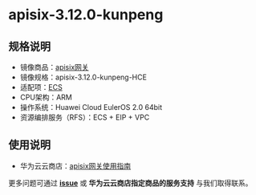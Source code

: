# apisix-3.12.0-kunpeng

## 规格说明

- 镜像商品：[apisix网关](https://marketplace.huaweicloud.com/contents/ab5930b5-64ce-4bfd-88bc-325f38b18fcc#productid=OFFI1136589009567784960)
- 镜像规格：apisix-3.12.0-kunpeng-HCE
- 适配项：[ECS](https://support.huaweicloud.com/ecs/index.html)
- CPU架构：ARM
- 操作系统：Huawei Cloud EulerOS 2.0 64bit
- 资源编排服务（RFS）：ECS + EIP + VPC

## 使用说明

- 华为云云商店：[apisix网关使用指南](./docs/usage.md)

更多问题可通过 [**issue**](https://github.com/HuaweiCloudDeveloper/apisix-image/issues) 或 **华为云云商店指定商品的服务支持** 与我们取得联系。